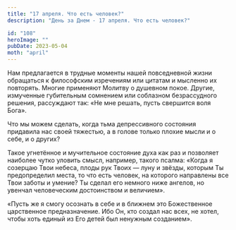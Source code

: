 ```yaml
---
title: "17 апреля. Что есть человек?"
description: "День за Днем - 17 апреля. Что есть человек?"

id: "108"
heroImage: ""
pubDate: 2023-05-04
moth: "april"
---
```


Нам предлагается в трудные моменты нашей повседневной жизни обращаться к
философским изречениям или цитатам и мысленно их повторять. Многие применяют
Молитву о душевном покое. Другие, измученные губительным сомнением или
соблазном безрассудного решения, рассуждают так: «Не мне решать, пусть
свершится воля Бога».

Что мы можем сделать, когда тьма депрессивного состояния придавила нас своей
тяжестью, а в голове только плохие мысли и о себе, и о других?

Такое угнетённое и мучительное состояние духа как раз и позволяет наиболее
чутко уловить смысл, например, такого псалма: «Когда я созерцаю Твои небеса,
плоды рук Твоих — луну и звёзды, которым Ты предопределил места, то что есть
человек, на которого направлены все Твои заботы и умение? Ты сделал его
немного ниже ангелов, но увенчал человеческим достоинством и величием».

«Пусть же я смогу осознать в себе и в ближнем это Божественное царственное
предназначение. Ибо Он, кто создал нас всех, не хотел, чтобы хоть единый из
Его детей был ненужным созданием».
